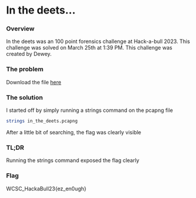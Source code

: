 # In the deets...

### Overview
In the deets was an 100 point forensics challenge at Hack-a-bull 2023. This challenge was solved on March 25th at 1:39 PM. This challenge was created by Dewey.

### The problem
Download the file [here](https://ctf.hackabull.dev/files/51908292ea3572e5c42b0cce813536ea/in_the_deets.pcapng?token=eyJ1c2VyX2lkIjoxNCwidGVhbV9pZCI6NSwiZmlsZV9pZCI6M30.ZCGx2Q.VZ59bthzdmrVHd0o949cRAfl-tQ)

### The solution
I started off by simply running a strings command on the pcapng file
``````bash
strings in_the_deets.pcapng
``````

After a little bit of searching, the flag was clearly visible

### TL;DR
Running the strings command exposed the flag clearly

### Flag
WCSC_HackaBull23{ez_en0ugh}
